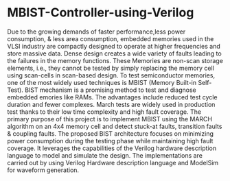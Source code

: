 # MBIST-Controller-using-Verilog
Due to the growing demands of faster performance,less power consumption, & less area consumption, embedded memories used in the VLSI industry are compactly designed to
operate at higher frequencies and store massive data. Dense design creates a wide variety of faults leading to the failures in the memory functions. These Memories are non-scan storage elements, i.e., they cannot be tested by simply replacing the memory cell using scan-cells in scan-based design. To test semiconductor memories, one of the most widely
used techniques is MBIST (Memory Built-in Self-Test). BIST mechanism is a promising method to test and diagnose embedded emories like RAMs. The advantages include reduced test
cycle duration and fewer complexes. March tests are widely used in production test thanks to their low time complexity and high fault coverage. The primary purpose of this project
is to implement MBIST using the MARCH algorithm on an 4x4 memory cell and detect stuck-at faults, transition faults & coupling faults. The proposed BIST architecture focuses on
minimizing power consumption during the testing phase while maintaining high fault coverage. It leverages the capabilities of the Verilog hardware description language to model and simulate the design. The implementations are carried out by using Verilog Hardware description language and ModelSim for waveform generation.
